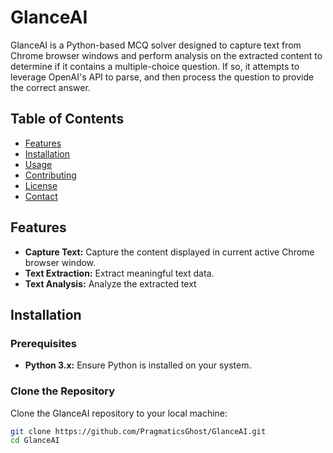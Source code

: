 # GlanceAI

GlanceAI is a Python-based MCQ solver designed to capture text from Chrome browser windows and perform analysis on the extracted content to determine if it contains a multiple-choice question. If so, it attempts to leverage OpenAI's API to parse, and then process the question to provide the correct answer.

## Table of Contents

- [Features](#features)
- [Installation](#installation)
- [Usage](#usage)
- [Contributing](#contributing)
- [License](#license)
- [Contact](#contact)

## Features

- **Capture Text:** Capture the content displayed in current active Chrome browser window.
- **Text Extraction:** Extract meaningful text data.
- **Text Analysis:** Analyze the extracted text 

## Installation

### Prerequisites

- **Python 3.x:** Ensure Python is installed on your system.

### Clone the Repository

Clone the GlanceAI repository to your local machine:

```bash
git clone https://github.com/PragmaticsGhost/GlanceAI.git
cd GlanceAI
